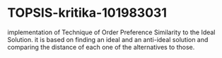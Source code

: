 # TOPSIS-kritika-101983031
implementation of Technique of Order Preference Similarity to the Ideal Solution. it is based on finding an ideal and an anti-ideal solution and comparing the distance of each one of the alternatives to those.

